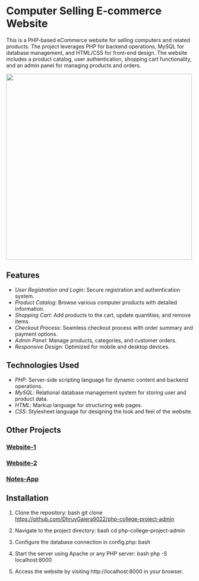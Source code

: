 # Computer Selling E-commerce Website

This is a PHP-based eCommerce website for selling computers and related products. The project leverages PHP for backend operations, MySQL for database management, and HTML/CSS for front-end design. The website includes a product catalog, user authentication, shopping cart functionality, and an admin panel for managing products and orders.

<img src="https://blogger.googleusercontent.com/img/b/R29vZ2xl/AVvXsEjGTa_Ao_QIKLyvmcYyGcPjsH3jtpXuh3X5v5oD9huKpfv_WHpxjc-cpib2QlJfJHZ2g67jjZNgPWiQkwTQb2EZIsMgnEuTcvchXzcXqICUUzmBBhAU4z7BHim7JHzju9RPL0b2j0SodeQnvxjw6Z53SdcLxN0bBM3aHSUJGaD_Ues4eROb9Ila76P41nc/s320/WhatsApp%20Image%202024-10-04%20at%202.19.01%20PM.jpeg"  width= 500px/>

## Features

- *User Registration and Login*: Secure registration and authentication system.
- *Product Catalog*: Browse various computer products with detailed information.
- *Shopping Cart*: Add products to the cart, update quantities, and remove items.
- *Checkout Process*: Seamless checkout process with order summary and payment options.
- *Admin Panel*: Manage products, categories, and customer orders.
- *Responsive Design*: Optimized for mobile and desktop devices.

## Technologies Used

- *PHP*: Server-side scripting language for dynamic content and backend operations.
- *MySQL*: Relational database management system for storing user and product data.
- *HTML*: Markup language for structuring web pages.
- *CSS*: Stylesheet language for designing the look and feel of the website.

## Other Projects
### [Website-1](https://github.com/laanatah/vegamovies-website-template)
### [Website-2](https://github.com/laanatah/hdhub4u-latest-website-template)
### [Notes-App](https://github.com/PrinceAkbari/Notes)


## Installation

1. Clone the repository:
   bash
   git clone https://github.com/DhruvGajera9022/php-college-project-admin

2. Navigate to the project directory:
   bash
   cd php-college-project-admin

3. Configure the database connection in config.php:
   bash
   <?php
      $servername = "localhost";
      $username = "your-username";
      $password = "your-password";
      $dbname = "ecommerce_db";
   ?>
4. Start the server using Apache or any PHP server:
   bash
       php -S localhost:8000

5. Access the website by visiting http://localhost:8000 in your browser.
